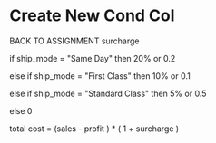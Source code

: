 # Create New Cond Col

BACK TO ASSIGNMENT
surcharge 

if ship_mode = "Same Day" then 20% or 0.2

else if ship_mode = "First Class" then 10% or 0.1

else if ship_mode = "Standard Class" then 5% or 0.5

else 0





total cost = (sales - profit ) * ( 1 + surcharge )
